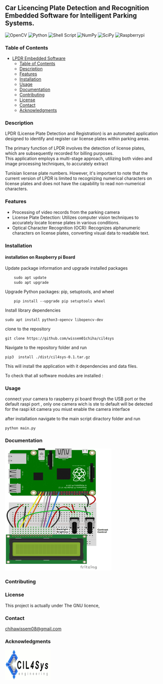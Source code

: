 ##  Car Licencing Plate Detection and Recognition  Embedded Software for Intelligent Parking Systems.

![OpenCV](https://img.shields.io/badge/opencv-%23white.svg?style=for-the-badge&logo=opencv&logoColor=white)
![Python](https://img.shields.io/badge/python-3670A0?style=for-the-badge&logo=python&logoColor=ffdd54)
![Shell Script](https://img.shields.io/badge/shell_script-%23121011.svg?style=for-the-badge&logo=gnu-bash&logoColor=white) 
![NumPy](https://img.shields.io/badge/numpy-%23013243.svg?style=for-the-badge&logo=numpy&logoColor=white)
![SciPy](https://img.shields.io/badge/SciPy-%230C55A5.svg?style=for-the-badge&logo=scipy&logoColor=%white)
![Raspberrypi](https://img.shields.io/badge/Raspberry%20Pi-A22846?style=for-the-badge&logo=Raspberry%20Pi&logoColor=white)



### Table of Contents

- [LPDR Embedded Software](#project-name)
  - [Table of Contents](#table-of-contents)
  - [Description](#description)
  - [Features](#features)
  - [Installation][installation]
  - [Usage](#usage)
  - [Documentation](#documentation)
  - [Contributing](##contributing)
  - [License](#license)
  - [Contact](#contact)
  - [Acknowledgments](#acknowledgments)

### Description 
LPDR (License Plate Detection and Registration) is an automated application designed to identify and register car license plates within parking areas.  

 The primary function of LPDR involves the detection of license plates, which are subsequently recorded for billing purposes.  
This application employs a multi-stage approach, utilizing both video and image processing techniques, to accurately extract 

Tunisian license plate numbers. However, it's important to note that the current version of LPDR is limited to recognizing numerical characters on license plates and does not have the capability to read non-numerical characters. 
### Features 
- Processing of video records  from the parking camera
- License Plate Detection: Utilizes computer vision techniques to accurately locate license plates in various conditions.
- Optical Character Recognition (OCR): Recognizes alphanumeric characters on license plates, converting visual data to readable text.



###  Installation

#### installation on Raspberry pi Board 

Update package information and upgrade installed packages

        sudo apt update
        sudo apt upgrade

Upgrade Python packages: pip, setuptools, and wheel

        pip install --upgrade pip setuptools wheel

Install library dependencies 

    sudo apt install python3-opencv libopencv-dev

clone to the repository 

    git clone https://github.com/wissem01chiha/cil4sys

Navigate to the repository  folder and run 

    pip3  install ./dist/cil4sys-0.1.tar.gz

This will install the application with it dependencies and data files.  

To check that all software modules are installed : 




### Usage

connect your camera to raspberry pi board throgh the USB port or the default raspi port , only one camera wich is ste to default will be detected  for the raspi kit camera you miust enable the camera interface 

after installation navigate to the main script diractory folder and run 

    python main.py 
 
### Documentation 

<img src="doc/wiring.png" alt="Local Image" width="350" height="400">

 


### Contributing 

### License
This project is actually under The GNU licence,   
### Contact
chihawissem08@gmail.com  

### Acknowledgments

<img src="doc/cil4sys_logo.png" alt="Local Image" width="150" height="100">







 










 

[installation]: #installation